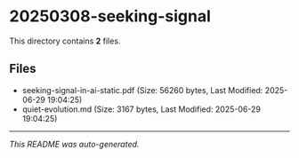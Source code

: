 # 20250308-seeking-signal

This directory contains **2** files.

## Files

- seeking-signal-in-ai-static.pdf (Size: 56260 bytes, Last Modified: 2025-06-29 19:04:25)
- quiet-evolution.md (Size: 3167 bytes, Last Modified: 2025-06-29 19:04:25)

---
*This README was auto-generated.*
